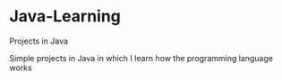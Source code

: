 # Java-Learning
Projects in Java

Simple projects in Java in which I learn how the programming language works
